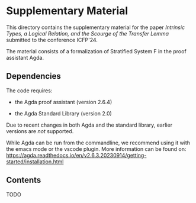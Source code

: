 # Supplementary Material

This directory contains the supplementary material for the paper
*Intrinsic Types, a Logical Relation, and the Scourge of the Transfer Lemma*
submitted to the conference ICFP'24.

The material consists of a formalization of Stratified System F in the
proof assistant Agda.

## Dependencies

The code requires:

- the Agda proof assistant (version 2.6.4)

- the Agda Standard Library (version 2.0)

Due to recent changes in both Agda and the standard library, earlier
versions are *not* supported.

While Agda can be run from the commandline, we recommend using it with
the emacs mode or the vscode plugin. More information can be found on:
https://agda.readthedocs.io/en/v2.6.3.20230914/getting-started/installation.html

## Contents

TODO
